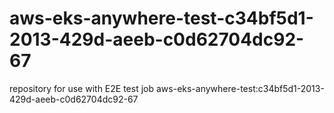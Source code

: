 # aws-eks-anywhere-test-c34bf5d1-2013-429d-aeeb-c0d62704dc92-67
repository for use with E2E test job aws-eks-anywhere-test:c34bf5d1-2013-429d-aeeb-c0d62704dc92-67
